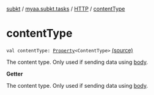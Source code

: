 [subkt](../../index.md) / [myaa.subkt.tasks](../index.md) / [HTTP](index.md) / [contentType](./content-type.md)

# contentType

`val contentType: `[`Property`](https://docs.gradle.org/current/javadoc/org/gradle/api/provider/Property.html)`<ContentType>` [(source)](https://github.com/Myaamori/SubKt/blob/master/src/main/kotlin/myaa/subkt/tasks/tasks.kt#L1391)

The content type. Only used if sending data using [body](body.md).

**Getter**

The content type. Only used if sending data using [body](body.md).

